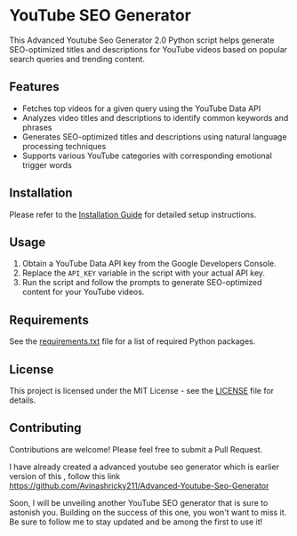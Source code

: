 # YouTube SEO Generator

This Advanced Youtube Seo Generator 2.0 Python script helps generate SEO-optimized titles and descriptions for YouTube videos based on popular search queries and trending content.

## Features

- Fetches top videos for a given query using the YouTube Data API
- Analyzes video titles and descriptions to identify common keywords and phrases
- Generates SEO-optimized titles and descriptions using natural language processing techniques
- Supports various YouTube categories with corresponding emotional trigger words

## Installation

Please refer to the [Installation Guide](INSTALLATION.md) for detailed setup instructions.

## Usage

1. Obtain a YouTube Data API key from the Google Developers Console.
2. Replace the `API_KEY` variable in the script with your actual API key.
3. Run the script and follow the prompts to generate SEO-optimized content for your YouTube videos.

## Requirements

See the [requirements.txt](requirements.txt) file for a list of required Python packages.

## License

This project is licensed under the MIT License - see the [LICENSE](LICENSE) file for details.

## Contributing

Contributions are welcome! Please feel free to submit a Pull Request.

I have already created a advanced youtube seo generator which is earlier version of this , follow this link https://github.com/Avinashricky211/Advanced-Youtube-Seo-Generator

Soon, I will be unveiling another YouTube SEO generator that is sure to astonish you. Building on the success of this one, you won't want to miss it. Be sure to follow me to stay updated and be among the first to use it!